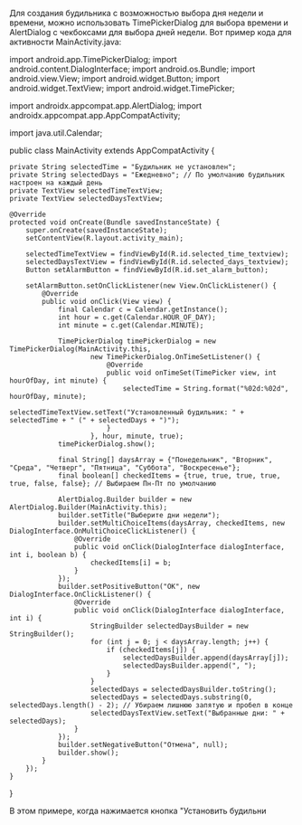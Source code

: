 Для создания будильника с возможностью выбора дня недели и времени, можно использовать TimePickerDialog для выбора времени и AlertDialog с чекбоксами для выбора дней недели. Вот пример кода для активности MainActivity.java:

import android.app.TimePickerDialog;
import android.content.DialogInterface;
import android.os.Bundle;
import android.view.View;
import android.widget.Button;
import android.widget.TextView;
import android.widget.TimePicker;

import androidx.appcompat.app.AlertDialog;
import androidx.appcompat.app.AppCompatActivity;

import java.util.Calendar;

public class MainActivity extends AppCompatActivity {

    private String selectedTime = "Будильник не установлен";
    private String selectedDays = "Ежедневно"; // По умолчанию будильник настроен на каждый день
    private TextView selectedTimeTextView;
    private TextView selectedDaysTextView;

    @Override
    protected void onCreate(Bundle savedInstanceState) {
        super.onCreate(savedInstanceState);
        setContentView(R.layout.activity_main);

        selectedTimeTextView = findViewById(R.id.selected_time_textview);
        selectedDaysTextView = findViewById(R.id.selected_days_textview);
        Button setAlarmButton = findViewById(R.id.set_alarm_button);

        setAlarmButton.setOnClickListener(new View.OnClickListener() {
            @Override
            public void onClick(View view) {
                final Calendar c = Calendar.getInstance();
                int hour = c.get(Calendar.HOUR_OF_DAY);
                int minute = c.get(Calendar.MINUTE);

                TimePickerDialog timePickerDialog = new TimePickerDialog(MainActivity.this,
                        new TimePickerDialog.OnTimeSetListener() {
                            @Override
                            public void onTimeSet(TimePicker view, int hourOfDay, int minute) {
                                selectedTime = String.format("%02d:%02d", hourOfDay, minute);
                                selectedTimeTextView.setText("Установленный будильник: " + selectedTime + " (" + selectedDays + ")");
                            }
                        }, hour, minute, true);
                timePickerDialog.show();
                
                final String[] daysArray = {"Понедельник", "Вторник", "Среда", "Четверг", "Пятница", "Суббота", "Воскресенье"};
                final boolean[] checkedItems = {true, true, true, true, true, false, false}; // Выбираем Пн-Пт по умолчанию
                
                AlertDialog.Builder builder = new AlertDialog.Builder(MainActivity.this);
                builder.setTitle("Выберите дни недели");
                builder.setMultiChoiceItems(daysArray, checkedItems, new DialogInterface.OnMultiChoiceClickListener() {
                    @Override
                    public void onClick(DialogInterface dialogInterface, int i, boolean b) {
                        checkedItems[i] = b;
                    }
                });
                builder.setPositiveButton("OK", new DialogInterface.OnClickListener() {
                    @Override
                    public void onClick(DialogInterface dialogInterface, int i) {
                        StringBuilder selectedDaysBuilder = new StringBuilder();
                        for (int j = 0; j < daysArray.length; j++) {
                            if (checkedItems[j]) {
                                selectedDaysBuilder.append(daysArray[j]);
                                selectedDaysBuilder.append(", ");
                            }
                        }
                        selectedDays = selectedDaysBuilder.toString();
                        selectedDays = selectedDays.substring(0, selectedDays.length() - 2); // Убираем лишнюю запятую и пробел в конце
                        selectedDaysTextView.setText("Выбранные дни: " + selectedDays);
                    }
                });
                builder.setNegativeButton("Отмена", null);
                builder.show();
            }
        });
    }
}


В этом примере, когда нажимается кнопка "Установить будильни

